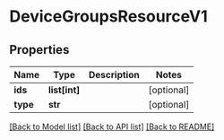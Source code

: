 # DeviceGroupsResourceV1

## Properties
Name | Type | Description | Notes
------------ | ------------- | ------------- | -------------
**ids** | **list[int]** |  | [optional] 
**type** | **str** |  | [optional] 

[[Back to Model list]](../README.md#documentation-for-models) [[Back to API list]](../README.md#documentation-for-api-endpoints) [[Back to README]](../README.md)


